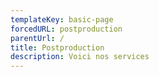 ```yaml
---
templateKey: basic-page
forcedURL: postproduction
parentUrl: /
title: Postproduction
description: Voici nos services
---
```

